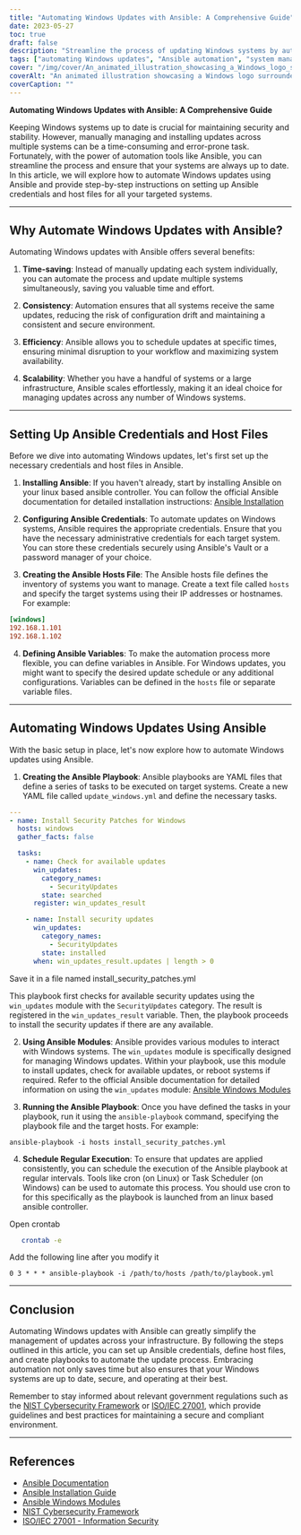 ```yaml
---
title: "Automating Windows Updates with Ansible: A Comprehensive Guide"
date: 2023-05-27
toc: true
draft: false
description: "Streamline the process of updating Windows systems by automating with Ansible - step-by-step instructions and best practices included."
tags: ["automating Windows updates", "Ansible automation", "system management", "security patches", "IT infrastructure", "network automation", "configuration management", "IT operations", "DevOps", "cybersecurity", "IT automation", "IT efficiency", "Ansible playbook", "Windows security", "update management", "IT productivity", "IT maintenance", "Ansible credentials", "host configuration", "system automation"]
cover: "/img/cover/An_animated_illustration_showcasing_a_Windows_logo_surround.png"
coverAlt: "An animated illustration showcasing a Windows logo surrounded by gears symbolizing automation and updates."
coverCaption: ""
---
```


**Automating Windows Updates with Ansible: A Comprehensive Guide**

Keeping Windows systems up to date is crucial for maintaining security and stability. However, manually managing and installing updates across multiple systems can be a time-consuming and error-prone task. Fortunately, with the power of automation tools like Ansible, you can streamline the process and ensure that your systems are always up to date. In this article, we will explore how to automate Windows updates using Ansible and provide step-by-step instructions on setting up Ansible credentials and host files for all your targeted systems.

______

## Why Automate Windows Updates with Ansible?

Automating Windows updates with Ansible offers several benefits:

1. **Time-saving**: Instead of manually updating each system individually, you can automate the process and update multiple systems simultaneously, saving you valuable time and effort.

2. **Consistency**: Automation ensures that all systems receive the same updates, reducing the risk of configuration drift and maintaining a consistent and secure environment.

3. **Efficiency**: Ansible allows you to schedule updates at specific times, ensuring minimal disruption to your workflow and maximizing system availability.

4. **Scalability**: Whether you have a handful of systems or a large infrastructure, Ansible scales effortlessly, making it an ideal choice for managing updates across any number of Windows systems.

______

## Setting Up Ansible Credentials and Host Files

Before we dive into automating Windows updates, let's first set up the necessary credentials and host files in Ansible.

1. **Installing Ansible**: If you haven't already, start by installing Ansible on your linux based ansible controller. You can follow the official Ansible documentation for detailed installation instructions: [Ansible Installation](https://docs.ansible.com/ansible/latest/installation_guide/index.html)

2. **Configuring Ansible Credentials**: To automate updates on Windows systems, Ansible requires the appropriate credentials. Ensure that you have the necessary administrative credentials for each target system. You can store these credentials securely using Ansible's Vault or a password manager of your choice.

3. **Creating the Ansible Hosts File**: The Ansible hosts file defines the inventory of systems you want to manage. Create a text file called `hosts` and specify the target systems using their IP addresses or hostnames. For example:

```ini
[windows]
192.168.1.101
192.168.1.102
```

4. **Defining Ansible Variables**: To make the automation process more flexible, you can define variables in Ansible. For Windows updates, you might want to specify the desired update schedule or any additional configurations. Variables can be defined in the `hosts` file or separate variable files.

______

## Automating Windows Updates Using Ansible

With the basic setup in place, let's now explore how to automate Windows updates using Ansible.

1. **Creating the Ansible Playbook**: Ansible playbooks are YAML files that define a series of tasks to be executed on target systems. Create a new YAML file called `update_windows.yml` and define the necessary tasks.

```yaml
---
- name: Install Security Patches for Windows
  hosts: windows
  gather_facts: false

  tasks:
    - name: Check for available updates
      win_updates:
        category_names:
          - SecurityUpdates
        state: searched
      register: win_updates_result

    - name: Install security updates
      win_updates:
        category_names:
          - SecurityUpdates
        state: installed
      when: win_updates_result.updates | length > 0
```
Save it in a file named install_security_patches.yml

This playbook first checks for available security updates using the `win_updates` module with the `SecurityUpdates` category. The result is registered in the `win_updates_result` variable. Then, the playbook proceeds to install the security updates if there are any available.

2. **Using Ansible Modules**: Ansible provides various modules to interact with Windows systems. The `win_updates` module is specifically designed for managing Windows updates. Within your playbook, use this module to install updates, check for available updates, or reboot systems if required. Refer to the official Ansible documentation for detailed information on using the `win_updates` module: [Ansible Windows Modules](https://docs.ansible.com/ansible/latest/collections/ansible/windows/win_updates_module.html)

3. **Running the Ansible Playbook**: Once you have defined the tasks in your playbook, run it using the `ansible-playbook` command, specifying the playbook file and the target hosts. For example:

```shell
ansible-playbook -i hosts install_security_patches.yml
```

4. **Schedule Regular Execution**: To ensure that updates are applied consistently, you can schedule the execution of the Ansible playbook at regular intervals. Tools like cron (on Linux) or Task Scheduler (on Windows) can be used to automate this process. You should use cron to for this specifically as the playbook is launched from an linux based ansible controller.

Open crontab

```bash
   crontab -e
```
Add the following line after you modify it

```text
0 3 * * * ansible-playbook -i /path/to/hosts /path/to/playbook.yml
```

______

## Conclusion

Automating Windows updates with Ansible can greatly simplify the management of updates across your infrastructure. By following the steps outlined in this article, you can set up Ansible credentials, define host files, and create playbooks to automate the update process. Embracing automation not only saves time but also ensures that your Windows systems are up to date, secure, and operating at their best.

Remember to stay informed about relevant government regulations such as the [NIST Cybersecurity Framework](https://www.nist.gov/cyberframework) or [ISO/IEC 27001](https://www.iso.org/isoiec-27001-information-security.html), which provide guidelines and best practices for maintaining a secure and compliant environment.

______

## References

- [Ansible Documentation](https://docs.ansible.com/ansible/latest/index.html)
- [Ansible Installation Guide](https://docs.ansible.com/ansible/latest/installation_guide/index.html)
- [Ansible Windows Modules](https://docs.ansible.com/ansible/latest/collections/ansible/windows/win_updates_module.html)
- [NIST Cybersecurity Framework](https://www.nist.gov/cyberframework)
- [ISO/IEC 27001 - Information Security](https://www.iso.org/isoiec-27001-information-security.html)

